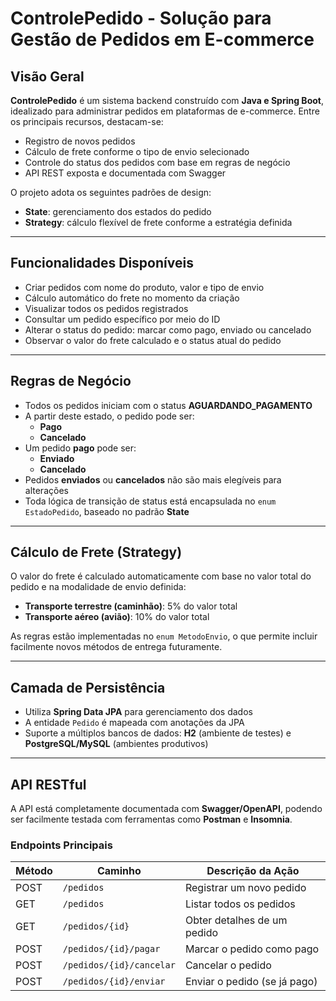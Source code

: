 # ControlePedido - Solução para Gestão de Pedidos em E-commerce

## Visão Geral
**ControlePedido** é um sistema backend construído com **Java e Spring Boot**, idealizado para administrar pedidos em plataformas de e-commerce. Entre os principais recursos, destacam-se:

- Registro de novos pedidos  
- Cálculo de frete conforme o tipo de envio selecionado  
- Controle do status dos pedidos com base em regras de negócio  
- API REST exposta e documentada com Swagger  

O projeto adota os seguintes padrões de design:

- **State**: gerenciamento dos estados do pedido  
- **Strategy**: cálculo flexível de frete conforme a estratégia definida  

---

## Funcionalidades Disponíveis
- Criar pedidos com nome do produto, valor e tipo de envio  
- Cálculo automático do frete no momento da criação  
- Visualizar todos os pedidos registrados  
- Consultar um pedido específico por meio do ID  
- Alterar o status do pedido: marcar como pago, enviado ou cancelado  
- Observar o valor do frete calculado e o status atual do pedido  

---

## Regras de Negócio
- Todos os pedidos iniciam com o status **AGUARDANDO_PAGAMENTO**  
- A partir deste estado, o pedido pode ser:
  - **Pago**
  - **Cancelado**
- Um pedido **pago** pode ser:
  - **Enviado**
  - **Cancelado**
- Pedidos **enviados** ou **cancelados** não são mais elegíveis para alterações  
- Toda lógica de transição de status está encapsulada no `enum EstadoPedido`, baseado no padrão **State**

---

## Cálculo de Frete (Strategy)
O valor do frete é calculado automaticamente com base no valor total do pedido e na modalidade de envio definida:

- **Transporte terrestre (caminhão)**: 5% do valor total  
- **Transporte aéreo (avião)**: 10% do valor total  

As regras estão implementadas no `enum MetodoEnvio`, o que permite incluir facilmente novos métodos de entrega futuramente.

---

## Camada de Persistência
- Utiliza **Spring Data JPA** para gerenciamento dos dados  
- A entidade `Pedido` é mapeada com anotações da JPA  
- Suporte a múltiplos bancos de dados: **H2** (ambiente de testes) e **PostgreSQL/MySQL** (ambientes produtivos)

---

## API RESTful
A API está completamente documentada com **Swagger/OpenAPI**, podendo ser facilmente testada com ferramentas como **Postman** e **Insomnia**.

### Endpoints Principais

| Método | Caminho                    | Descrição da Ação             |
|--------|----------------------------|-------------------------------|
| POST   | `/pedidos`                 | Registrar um novo pedido      |
| GET    | `/pedidos`                 | Listar todos os pedidos       |
| GET    | `/pedidos/{id}`            | Obter detalhes de um pedido   |
| POST   | `/pedidos/{id}/pagar`      | Marcar o pedido como pago     |
| POST   | `/pedidos/{id}/cancelar`   | Cancelar o pedido             |
| POST   | `/pedidos/{id}/enviar`     | Enviar o pedido (se já pago)  |